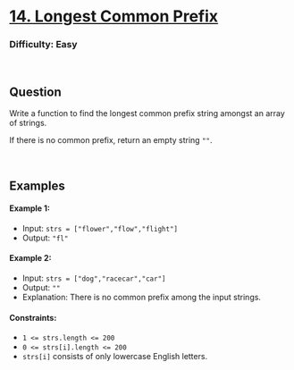 # [14. Longest Common Prefix](https://leetcode.com/problems/longest-common-prefix/description/)

### Difficulty: Easy

<br />

## Question

Write a function to find the longest common prefix string amongst an array of strings.

If there is no common prefix, return an empty string ```""```.

<br />

## Examples

#### Example 1:
- Input: ```strs = ["flower","flow","flight"]```
- Output: ```"fl"```

#### Example 2:
- Input: ```strs = ["dog","racecar","car"]```
- Output: ```""```
- Explanation: There is no common prefix among the input strings.
 

#### Constraints:
- ```1 <= strs.length <= 200```
- ```0 <= strs[i].length <= 200```
- ```strs[i]``` consists of only lowercase English letters.